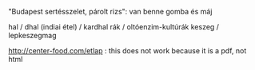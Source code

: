 "Budapest sertésszelet, párolt rizs": van benne gomba és máj

hal / dhal (indiai étel) / kardhal
rák / oltóenzim-kultúrák
keszeg / lepkeszegmag

http://center-food.com/etlap : this does not work because it is a pdf, not html